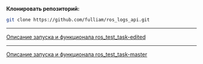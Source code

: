 **Клонировать репозиторий:**

```bash
git clone https://github.com/fulliam/ros_logs_api.git
```

---

[Описание запуска и функционала ros_test_task-edited](https://github.com/fulliam/ros_logs_api/tree/main/ros_test_task-edited)  

---

[Описание запуска и функционала ros_test_task-master](https://github.com/fulliam/ros_logs_api/tree/main/ros_test_task-master)  